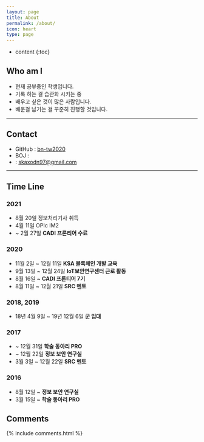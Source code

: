 ```yaml
---
layout: page
title: About
permalink: /about/
icon: heart
type: page
---
```


* content
{:toc}

## Who am I

-   현재 공부중인 학생입니다.
-   기록 하는 걸 습관화 시키는 중
-   배우고 싶은 것이 많은 사람입니다.
-   배운걸 남기는 걸 꾸준히 진행할 것입니다.

---

## Contact

-   GitHub : [bn-tw2020 <i class="fa fa-github" aria-hidden="true"></i>](https://github.com/bn-tw2020)
-   BOJ : [<i class="fa fa-code" aria-hidden="true"></i>](https://www.acmicpc.net/user/ap4o)
-   <i class="fa fa-envelope-o" aria-hidden="true"></i> : skaxodn97@gmail.com

---

## Time Line

### 2021

* 8월 20일 정보처리기사 취득
* 4월 11일 OPIc IM2
* ~ 2월 27일 **CADI 프론티어 수료**

### 2020

* 11월 2일 ~ 12월 11일 **KSA 블록체인 개발 교육**
* 9월 13일 ~ 12월 24일 **IoT보안연구센터 근로 활동**
* 8월 16일 ~ **CADI 프론티어 7기**
* 8월 11일 ~ 12월 21일 **SRC 멘토**

### 2018, 2019

* 18년 4월 9일 ~ 19년 12월 6일 **군 입대**

### 2017

* ~ 12월 31일 **학술 동아리 PRO**
* ~ 12월 22일 **정보 보안 연구실**
* 3월 3일 ~ 12월 22일 **SRC 멘토**

### 2016

* 8월 12일 ~ **정보 보안 연구실**
* 3월 15일 ~ **학술 동아리 PRO**




## Comments

{% include comments.html %}
